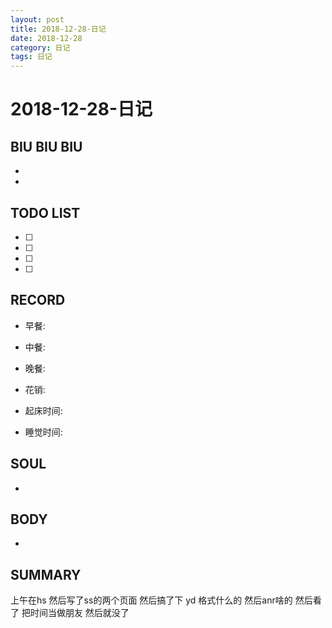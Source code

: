 ```yaml
---
layout: post
title: 2018-12-28-日记
date: 2018-12-28
category: 日记
tags: 日记
---
```

# 2018-12-28-日记
## BIU BIU BIU
- 
- 
 
## TODO LIST
- [ ] 
- [ ] 
- [ ] 
- [ ] 
 
## RECORD
- 早餐:  
- 中餐:  
- 晚餐:  
 
- 花销:  
 
- 起床时间:  
- 睡觉时间:  
 
## SOUL
- 
 
## BODY
- 
 
## SUMMARY
 
 上午在hs 然后写了ss的两个页面 然后搞了下 yd 格式什么的  然后anr啥的 然后看了 把时间当做朋友 然后就没了
